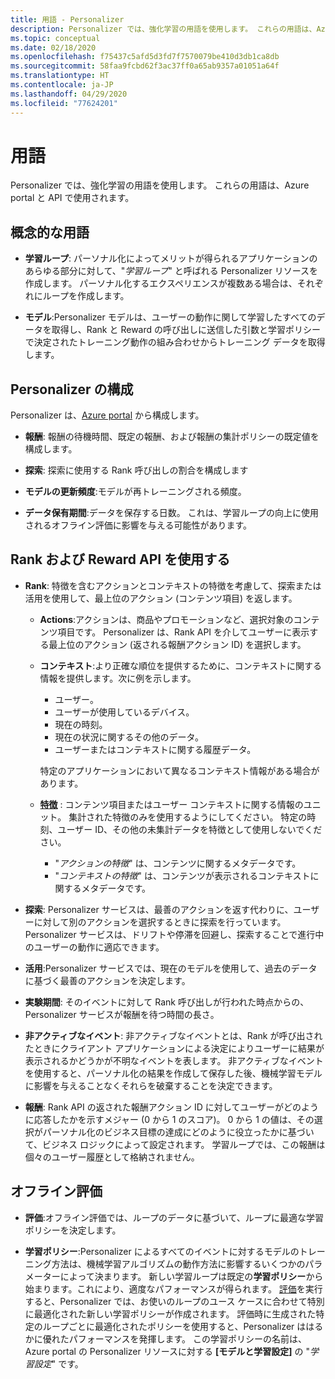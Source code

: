 ```yaml
---
title: 用語 - Personalizer
description: Personalizer では、強化学習の用語を使用します。 これらの用語は、Azure portal と API で使用されます。
ms.topic: conceptual
ms.date: 02/18/2020
ms.openlocfilehash: f75437c5afd5d3fd7f7570079be410d3db1ca8db
ms.sourcegitcommit: 58faa9fcbd62f3ac37ff0a65ab9357a01051a64f
ms.translationtype: HT
ms.contentlocale: ja-JP
ms.lasthandoff: 04/29/2020
ms.locfileid: "77624201"
---
```

# <a name="terminology"></a>用語

Personalizer では、強化学習の用語を使用します。 これらの用語は、Azure portal と API で使用されます。

## <a name="conceptual-terminology"></a>概念的な用語

* **学習ループ**: パーソナル化によってメリットが得られるアプリケーションのあらゆる部分に対して、"_学習ループ_" と呼ばれる Personalizer リソースを作成します。 パーソナル化するエクスペリエンスが複数ある場合は、それぞれにループを作成します。

* **モデル**:Personalizer モデルは、ユーザーの動作に関して学習したすべてのデータを取得し、Rank と Reward の呼び出しに送信した引数と学習ポリシーで決定されたトレーニング動作の組み合わせからトレーニング データを取得します。

## <a name="personalizer-configuration"></a>Personalizer の構成

Personalizer は、[Azure portal](https://portal.azure.com) から構成します。

* **報酬**: 報酬の待機時間、既定の報酬、および報酬の集計ポリシーの既定値を構成します。

* **探索**: 探索に使用する Rank 呼び出しの割合を構成します

* **モデルの更新頻度**:モデルが再トレーニングされる頻度。

* **データ保有期間**:データを保存する日数。 これは、学習ループの向上に使用されるオフライン評価に影響を与える可能性があります。

## <a name="use-rank-and-reward-apis"></a>Rank および Reward API を使用する

* **Rank**: 特徴を含むアクションとコンテキストの特徴を考慮して、探索または活用を使用して、最上位のアクション (コンテンツ項目) を返します。

    * **Actions**:アクションは、商品やプロモーションなど、選択対象のコンテンツ項目です。 Personalizer は、Rank API を介してユーザーに表示する最上位のアクション (返される報酬アクション ID) を選択します。

    * **コンテキスト**:より正確な順位を提供するために、コンテキストに関する情報を提供します。次に例を示します。
        * ユーザー。
        * ユーザーが使用しているデバイス。
        * 現在の時刻。
        * 現在の状況に関するその他のデータ。
        * ユーザーまたはコンテキストに関する履歴データ。

        特定のアプリケーションにおいて異なるコンテキスト情報がある場合があります。

    * **[特徴](concepts-features.md)** : コンテンツ項目またはユーザー コンテキストに関する情報のユニット。 集計された特徴のみを使用するようにしてください。 特定の時刻、ユーザー ID、その他の未集計データを特徴として使用しないでください。

        * "_アクションの特徴_" は、コンテンツに関するメタデータです。
        * "_コンテキストの特徴_" は、コンテンツが表示されるコンテキストに関するメタデータです。

* **探索**: Personalizer サービスは、最善のアクションを返す代わりに、ユーザーに対して別のアクションを選択するときに探索を行っています。 Personalizer サービスは、ドリフトや停滞を回避し、探索することで進行中のユーザーの動作に適応できます。

* **活用**:Personalizer サービスでは、現在のモデルを使用して、過去のデータに基づく最善のアクションを決定します。

* **実験期間**: そのイベントに対して Rank 呼び出しが行われた時点からの、Personalizer サービスが報酬を待つ時間の長さ。

* **非アクティブなイベント**: 非アクティブなイベントとは、Rank が呼び出されたときにクライアント アプリケーションによる決定によりユーザーに結果が表示されるかどうかが不明なイベントを表します。 非アクティブなイベントを使用すると、パーソナル化の結果を作成して保存した後、機械学習モデルに影響を与えることなくそれらを破棄することを決定できます。


* **報酬**: Rank API の返された報酬アクション ID に対してユーザーがどのように応答したかを示すメジャー (0 から 1 のスコア)。 0 から 1 の値は、その選択がパーソナル化のビジネス目標の達成にどのように役立ったかに基づいて、ビジネス ロジックによって設定されます。 学習ループでは、この報酬は個々のユーザー履歴として格納されません。

## <a name="offline-evaluations"></a>オフライン評価

* **評価**:オフライン評価では、ループのデータに基づいて、ループに最適な学習ポリシーを決定します。

* **学習ポリシー**:Personalizer によるすべてのイベントに対するモデルのトレーニング方法は、機械学習アルゴリズムの動作方法に影響するいくつかのパラメーターによって決まります。 新しい学習ループは既定の**学習ポリシー**から始まります。これにより、適度なパフォーマンスが得られます。 [評価](concepts-offline-evaluation.md)を実行すると、Personalizer では、お使いのループのユース ケースに合わせて特別に最適化された新しい学習ポリシーが作成されます。 評価時に生成された特定のループごとに最適化されたポリシーを使用すると、Personalizer ははるかに優れたパフォーマンスを発揮します。 この学習ポリシーの名前は、Azure portal の Personalizer リソースに対する **[モデルと学習設定]** の "_学習設定_" です。